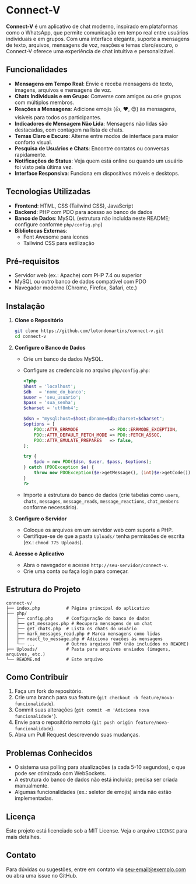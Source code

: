 # Connect-V

**Connect-V** é um aplicativo de chat moderno, inspirado em plataformas como o WhatsApp, que permite comunicação em tempo real entre usuários individuais e em grupos. Com uma interface elegante, suporte a mensagens de texto, arquivos, mensagens de voz, reações e temas claro/escuro, o Connect-V oferece uma experiência de chat intuitiva e personalizável.

## Funcionalidades

- **Mensagens em Tempo Real**: Envie e receba mensagens de texto, imagens, arquivos e mensagens de voz.
- **Chats Individuais e em Grupo**: Converse com amigos ou crie grupos com múltiplos membros.
- **Reações a Mensagens**: Adicione emojis (👍, ❤️, 😊) às mensagens, visíveis para todos os participantes.
- **Indicadores de Mensagem Não Lida**: Mensagens não lidas são destacadas, com contagem na lista de chats.
- **Temas Claro e Escuro**: Alterne entre modos de interface para maior conforto visual.
- **Pesquisa de Usuários e Chats**: Encontre contatos ou conversas rapidamente.
- **Notificações de Status**: Veja quem está online ou quando um usuário foi visto pela última vez.
- **Interface Responsiva**: Funciona em dispositivos móveis e desktops.

## Tecnologias Utilizadas

- **Frontend**: HTML, CSS (Tailwind CSS), JavaScript
- **Backend**: PHP com PDO para acesso ao banco de dados
- **Banco de Dados**: MySQL (estrutura não incluída neste README; configure conforme `php/config.php`)
- **Bibliotecas Externas**:
  - Font Awesome para ícones
  - Tailwind CSS para estilização

## Pré-requisitos

- Servidor web (ex.: Apache) com PHP 7.4 ou superior
- MySQL ou outro banco de dados compatível com PDO
- Navegador moderno (Chrome, Firefox, Safari, etc.)

## Instalação

1. **Clone o Repositório**

   ```bash
   git clone https://github.com/lutondomartins/connect-v.git
   cd connect-v
   ```

2. **Configure o Banco de Dados**

   - Crie um banco de dados MySQL.
   - Configure as credenciais no arquivo `php/config.php`:

     ```php
     <?php
     $host = 'localhost';
     $db   = 'nome_do_banco';
     $user = 'seu_usuario';
     $pass = 'sua_senha';
     $charset = 'utf8mb4';
     
     $dsn = "mysql:host=$host;dbname=$db;charset=$charset";
     $options = [
         PDO::ATTR_ERRMODE            => PDO::ERRMODE_EXCEPTION,
         PDO::ATTR_DEFAULT_FETCH_MODE => PDO::FETCH_ASSOC,
         PDO::ATTR_EMULATE_PREPARES   => false,
     ];
     
     try {
         $pdo = new PDO($dsn, $user, $pass, $options);
     } catch (PDOException $e) {
         throw new PDOException($e->getMessage(), (int)$e->getCode());
     }
     ?>
     ```
   - Importe a estrutura do banco de dados (crie tabelas como `users`, `chats`, `messages`, `message_reads`, `message_reactions`, `chat_members` conforme necessário).

3. **Configure o Servidor**

   - Coloque os arquivos em um servidor web com suporte a PHP.
   - Certifique-se de que a pasta `Uploads/` tenha permissões de escrita (ex.: `chmod 775 Uploads`).

4. **Acesse o Aplicativo**

   - Abra o navegador e acesse `http://seu-servidor/connect-v`.
   - Crie uma conta ou faça login para começar.

## Estrutura do Projeto

```
connect-v/
├── index.php          # Página principal do aplicativo
├── php/
│   ├── config.php     # Configuração do banco de dados
│   ├── get_messages.php # Recupera mensagens de um chat
│   ├── get_chats.php  # Lista os chats do usuário
│   ├── mark_messages_read.php # Marca mensagens como lidas
│   ├── react_to_message.php # Adiciona reações às mensagens
│   └── ...            # Outros arquivos PHP (não incluídos no README)
├── Uploads/           # Pasta para arquivos enviados (imagens, arquivos, etc.)
└── README.md          # Este arquivo
```

## Como Contribuir

1. Faça um fork do repositório.
2. Crie uma branch para sua feature (`git checkout -b feature/nova-funcionalidade`).
3. Commit suas alterações (`git commit -m 'Adiciona nova funcionalidade'`).
4. Envie para o repositório remoto (`git push origin feature/nova-funcionalidade`).
5. Abra um Pull Request descrevendo suas mudanças.

## Problemas Conhecidos

- O sistema usa polling para atualizações (a cada 5-10 segundos), o que pode ser otimizado com WebSockets.
- A estrutura do banco de dados não está incluída; precisa ser criada manualmente.
- Algumas funcionalidades (ex.: seletor de emojis) ainda não estão implementadas.

## Licença

Este projeto está licenciado sob a MIT License. Veja o arquivo `LICENSE` para mais detalhes.

## Contato

Para dúvidas ou sugestões, entre em contato via seu-email@exemplo.com ou abra uma issue no GitHub.